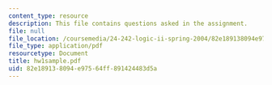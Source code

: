```yaml
---
content_type: resource
description: This file contains questions asked in the assignment.
file: null
file_location: /coursemedia/24-242-logic-ii-spring-2004/82e189138094e97564ff891424483d5a_hw1sample.pdf
file_type: application/pdf
resourcetype: Document
title: hw1sample.pdf
uid: 82e18913-8094-e975-64ff-891424483d5a
---
```

